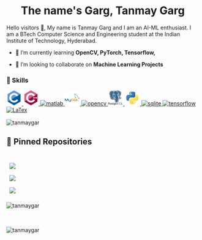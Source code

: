 <h1 align="center">The name's Garg, Tanmay Garg</h1>
<!---<h3 align="center">Computer Science Student at Indian Institute of Technology, Hyderabad</h3>--->

<!-- <p align="left"> <img src="https://komarev.com/ghpvc/?username=tanmaygar&label=Profile%20views&color=0e75b6&style=flat" alt="tanmaygar" /> </p> -->

Hello visitors 👋, My name is Tanmay Garg and I am an AI-ML enthusiast. I am a BTech Computer Science and Engineering student at the Indian Institute of Technology, Hyderabad. 

- 🌱 I’m currently learning **OpenCV, PyTorch, Tensorflow,**

- 🤝 I’m looking to collaborate on **Machine Learning Projects**

<h3 align="left">💼 Skills</h3>
<p align="left"> <a href="https://www.cprogramming.com/" target="_blank" rel="noreferrer"> <img src="https://raw.githubusercontent.com/devicons/devicon/master/icons/c/c-original.svg" alt="c" width="40" height="40"/> </a> <a href="https://www.w3schools.com/cpp/" target="_blank" rel="noreferrer"> <img src="https://raw.githubusercontent.com/devicons/devicon/master/icons/cplusplus/cplusplus-original.svg" alt="cplusplus" width="40" height="40"/> </a> <a href="https://www.mathworks.com/" target="_blank" rel="noreferrer"> <img src="https://upload.wikimedia.org/wikipedia/commons/2/21/Matlab_Logo.png" alt="matlab" width="40" height="40"/> </a> <a href="https://www.mysql.com/" target="_blank" rel="noreferrer"> <img src="https://raw.githubusercontent.com/devicons/devicon/master/icons/mysql/mysql-original-wordmark.svg" alt="mysql" width="40" height="40"/> </a> <a href="https://opencv.org/" target="_blank" rel="noreferrer"> <img src="https://www.vectorlogo.zone/logos/opencv/opencv-icon.svg" alt="opencv" width="40" height="40"/> </a> <a href="https://www.postgresql.org" target="_blank" rel="noreferrer"> <img src="https://raw.githubusercontent.com/devicons/devicon/master/icons/postgresql/postgresql-original-wordmark.svg" alt="postgresql" width="40" height="40"/> </a> <a href="https://www.python.org" target="_blank" rel="noreferrer"> <img src="https://raw.githubusercontent.com/devicons/devicon/master/icons/python/python-original.svg" alt="python" width="40" height="40"/> </a> <a href="https://www.sqlite.org/" target="_blank" rel="noreferrer"> <img src="https://www.vectorlogo.zone/logos/sqlite/sqlite-icon.svg" alt="sqlite" width="40" height="40"/> </a> <a href="https://www.tensorflow.org" target="_blank" rel="noreferrer"> <img src="https://www.vectorlogo.zone/logos/tensorflow/tensorflow-icon.svg" alt="tensorflow" width="40" height="40"/> </a> <a href="https://www.latex-project.org/" target="_blank" rel="noreferrer"> <img src="https://upload.wikimedia.org/wikipedia/commons/thumb/9/92/LaTeX_logo.svg/1200px-LaTeX_logo.svg.png" alt="LaTex" width="100" height="40"/> </a></p>

<p><img align="center" src="https://github-readme-stats.vercel.app/api/top-langs?username=tanmaygar&show_icons=true&locale=en&layout=compact" alt="tanmaygar" /></p>

## 📌 Pinned Repositories
<p>
<br>

<a href="https://github.com/tanmaygar/Elek_project">
  <img align="center" style="margin:0.5rem" src="https://github-readme-stats.vercel.app/api/pin/?username=tanmaygar&repo=Elek_project&title_color=ffffff&text_color=c9cacc&icon_color=4AB197&bg_color=1A2B34" />
</a>
<br>
<a href="https://github.com/tanmaygar/eml-site-iith">
  <img align="center" style="margin:0.5rem" src="https://github-readme-stats.vercel.app/api/pin/?username=tanmaygar&repo=eml-site-iith&title_color=ffffff&text_color=c9cacc&icon_color=4AB197&bg_color=1A2B34" />
</a>
<br>
<a href="https://github.com/tanmaygar/Software-Dev-Fundamentals">
  <img align="center" style="margin:0.5rem" src="https://github-readme-stats.vercel.app/api/pin/?username=tanmaygar&repo=Software-Dev-Fundamentals&title_color=ffffff&text_color=c9cacc&icon_color=4AB197&bg_color=1A2B34" />
</a>

</p>

<p><img align="center" src="https://github-readme-stats.vercel.app/api?username=tanmaygar&count_private=true&show_icons=true" alt="tanmaygar" /></p>
<br>
<p><img align="center" src="https://github-readme-streak-stats.herokuapp.com/?user=tanmaygar&" alt="tanmaygar" /></p>
